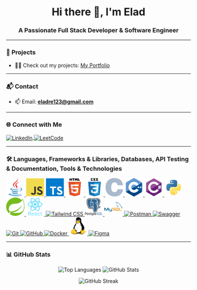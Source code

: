 <h1 align="center">Hi there 👋, I'm Elad</h1>
<h3 align="center">A Passionate Full Stack Developer & Software Engineer</h3>

---

### 🔗 **Projects**
- 👨‍💻 Check out my projects: 
  <a href="https://eladtechportfolio.netlify.app/" target="_blank" title="Portfolio">My Portfolio</a>

---

### 📬 **Contact**
- 📫 Email: **eladre123@gmail.com**

---

### 🌐 **Connect with Me**
<p align="left">
  <a href="https://linkedin.com/in/eladreuveny" target="_blank" title="LinkedIn">
    <img align="center" src="https://raw.githubusercontent.com/rahuldkjain/github-profile-readme-generator/master/src/images/icons/Social/linked-in-alt.svg" alt="LinkedIn" height="30" width="30" />
  </a>
  <a href="https://www.leetcode.com/eladre44" target="_blank" title="LeetCode">
    <img align="center" src="https://raw.githubusercontent.com/rahuldkjain/github-profile-readme-generator/master/src/images/icons/Social/leet-code.svg" alt="LeetCode" height="30" width="30" />
  </a>
</p>

---

### 🛠️ **Languages, Frameworks & Libraries, Databases, API Testing & Documentation, Tools & Technologies**
<p align="left">
  <!-- Programming Languages -->
  <a href="https://www.java.com" target="_blank" rel="noreferrer" title="Java">
    <img src="https://raw.githubusercontent.com/devicons/devicon/master/icons/java/java-original.svg" alt="Java" width="50" height="50" />
  </a>
  <a href="https://developer.mozilla.org/en-US/docs/Web/JavaScript" target="_blank" rel="noreferrer" title="JavaScript">
    <img src="https://raw.githubusercontent.com/devicons/devicon/master/icons/javascript/javascript-original.svg" alt="JavaScript" width="50" height="50" />
  </a>
  <a href="https://www.typescriptlang.org/" target="_blank" rel="noreferrer" title="TypeScript">
              <img src="https://raw.githubusercontent.com/devicons/devicon/master/icons/typescript/typescript-original.svg" alt="TypeScript" width="50" height="50" />
  </a>
    <a href="https://www.w3.org/html/" target="_blank" rel="noreferrer" title="HTML5">
    <img src="https://raw.githubusercontent.com/devicons/devicon/master/icons/html5/html5-original-wordmark.svg" alt="HTML5" width="50" height="50" />
  </a>
  <a href="https://developer.mozilla.org/en-US/docs/Web/CSS" target="_blank" rel="noreferrer" title="CSS3">
    <img src="https://raw.githubusercontent.com/devicons/devicon/master/icons/css3/css3-original-wordmark.svg" alt="CSS3" width="50" height="50" />
  </a>
  <a href="https://en.cppreference.com/w/c" target="_blank" rel="noreferrer" title="C">
    <img src="https://raw.githubusercontent.com/devicons/devicon/master/icons/c/c-original.svg" alt="C" width="50" height="50" />
  </a>
  <a href="https://isocpp.org" target="_blank" rel="noreferrer" title="C++">
    <img src="https://raw.githubusercontent.com/devicons/devicon/master/icons/cplusplus/cplusplus-original.svg" alt="C++" width="50" height="50" />
  </a>
  <a href="https://learn.microsoft.com/en-us/dotnet/csharp/" target="_blank" rel="noreferrer" title="C#">
              <img src="https://raw.githubusercontent.com/devicons/devicon/master/icons/csharp/csharp-original.svg"               alt="C#" width="50" height="50" />
  </a>
  <a href="https://www.python.org" target="_blank" rel="noreferrer" title="Python">
    <img src="https://raw.githubusercontent.com/devicons/devicon/master/icons/python/python-original.svg" alt="Python" width="50" height="50" />
  </a>
  
  <!-- Frameworks & Libraries -->
  <a href="https://spring.io/projects/spring-boot" target="_blank" rel="noreferrer" title="Spring Boot">
    <img src="https://raw.githubusercontent.com/devicons/devicon/master/icons/spring/spring-original.svg" alt="Spring Boot" width="50" height="50" />
  </a>
  <a href="https://reactjs.org/" target="_blank" rel="noreferrer" title="React">
    <img src="https://raw.githubusercontent.com/devicons/devicon/master/icons/react/react-original-wordmark.svg" alt="React" width="50" height="50" />
  </a>
  <a href="https://tailwindcss.com/" target="_blank" rel="noreferrer" title="Tailwind CSS">
    <img src="https://www.vectorlogo.zone/logos/tailwindcss/tailwindcss-icon.svg" alt="Tailwind CSS" width="50" height="50" />
  </a>
  
  <!-- Databases, API Testing & Documentation -->
  <a href="https://www.postgresql.org" target="_blank" rel="noreferrer" title="PostgreSQL">
    <img src="https://raw.githubusercontent.com/devicons/devicon/master/icons/postgresql/postgresql-original-wordmark.svg" alt="PostgreSQL" width="50" height="50" />
  </a>
  <a href="https://www.mysql.com/" target="_blank" rel="noreferrer" title="MySQL">
    <img src="https://raw.githubusercontent.com/devicons/devicon/master/icons/mysql/mysql-original-wordmark.svg" alt="MySQL" width="50" height="50" />
  </a>
   <a href="https://postman.com" target="_blank" rel="noreferrer"title="Postman">
      <img src="https://www.vectorlogo.zone/logos/getpostman/getpostman-icon.svg" alt="Postman" width="50" height="50" />
  </a>
  <a href="https://swagger.io" target="_blank" rel="noreferrer" title="Swagger">
      <img src="https://svgstack.com/media/img/swagger-logo-xTUe014050.webp" alt="Swagger" width="50" height="50" />
  </a>
  
  <!-- Tools & Technologies -->
  <a href="https://git-scm.com/" target="_blank" rel="noreferrer" title="Git">
    <img src="https://www.vectorlogo.zone/logos/git-scm/git-scm-icon.svg" alt="Git" width="50" height="50" />
  </a>
  <a href="https://github.com/" target="_blank" rel="noreferrer" title="GitHub">
    <img src="https://github.githubassets.com/images/modules/logos_page/GitHub-Mark.png" alt="GitHub" width="50" height="50" />
  </a>
  <a href="https://www.docker.com/" target="_blank" rel="noreferrer" title="Docker">
    <img src="https://www.vectorlogo.zone/logos/docker/docker-icon.svg" alt="Docker" width="50" height="50" />
  </a>
  <a href="https://www.linux.org/" target="_blank" rel="noreferrer" title="Linux">
    <img src="https://raw.githubusercontent.com/devicons/devicon/master/icons/linux/linux-original.svg" alt="Linux" width="50" height="50" />
  </a>
  <a href="https://www.figma.com/" target="_blank" rel="noreferrer" title="Figma">
    <img src="https://www.vectorlogo.zone/logos/figma/figma-icon.svg" alt="Figma" width="50" height="50" />
  </a>
</p>

---

### 📊 **GitHub Stats**
<p align="center">
  <img width="49%" height="250px" src="https://github-readme-stats.vercel.app/api/top-langs?username=eladreuveny&show_icons=true&locale=en&layout=compact&theme=one_dark_pro" alt="Top Languages" />
  <img width="49%" height="250px" src="https://github-readme-stats.vercel.app/api?username=eladreuveny&show_icons=true&locale=en&theme=one_dark_pro" alt="GitHub Stats" />
</p>
<p align="center">
  <img width="65%" src="https://github-readme-streak-stats.herokuapp.com/?user=eladreuveny&theme=one_dark_pro" alt="GitHub Streak" />
</p>
